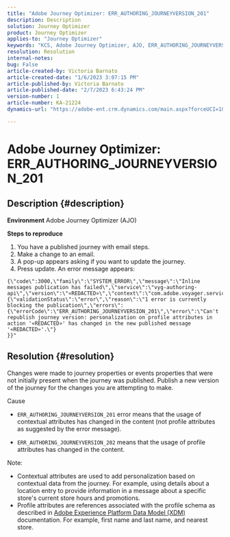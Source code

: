 ```yaml
---
title: "Adobe Journey Optimizer: ERR_AUTHORING_JOURNEYVERSION_201"
description: Description
solution: Journey Optimizer
product: Journey Optimizer
applies-to: "Journey Optimizer"
keywords: "KCS, Adobe Journey Optimizer, AJO, ERR_AUTHORING_JOURNEYVERSION_201, journey not published"
resolution: Resolution
internal-notes: 
bug: False
article-created-by: Victoria Barnato
article-created-date: "1/6/2023 3:07:15 PM"
article-published-by: Victoria Barnato
article-published-date: "2/7/2023 6:43:24 PM"
version-number: 1
article-number: KA-21224
dynamics-url: "https://adobe-ent.crm.dynamics.com/main.aspx?forceUCI=1&pagetype=entityrecord&etn=knowledgearticle&id=da5d0dcb-d38d-ed11-81ac-6045bd006239"

---
```

# Adobe Journey Optimizer: ERR_AUTHORING_JOURNEYVERSION_201

## Description {#description}

<b>Environment</b>
Adobe Journey Optimizer (AJO)


<b>Steps to reproduce</b>
1. You have a published journey with email steps.
2. Make a change to an email.
3. A pop-up appears asking if you want to update the journey.
4. Press update. An error message appears:



```
{\"code\":3000,\"family\":\"SYSTEM_ERROR\",\"message\":\"Inline messages publication has failed\",\"service\":\"vyg-authoring-api\",\"version\":\"«REDACTED»\",\"context\":\"com.adobe.voyager.service.authoring.restapis.v1_0.JourneyVersionsService:1864\",\"uid\":\"«REDACTED»\",\"extraInfo\":{\"validationStatus\":\"error\",\"reason\":\"1 error is currently blocking the publication\",\"errors\":
{\"errorCode\":\"ERR_AUTHORING_JOURNEYVERSION_201\",\"error\":\"Can't republish journey version: personalization on profile attributes in action '«REDACTED»' has changed in the new published message '«REDACTED»'.\"}
}}"
```



## Resolution {#resolution}


Changes were made to journey properties or events properties that were not initially present when the journey was published. Publish a new version of the journey for the changes you are attempting to make.


Cause
- `ERR_AUTHORING_JOURNEYVERSION_201` error means that the usage of contextual attributes has changed in the content (not profile attributes as suggested by the error message).


- `ERR_AUTHORING_JOURNEYVERSION_202` means that the usage of profile attributes has changed in the content.


Note:

- Contextual attributes are used to add personalization based on contextual data from the journey. For example, using details about a location entry to provide information in a message about a specific store's current store hours and promotions.
- Profile attributes are references associated with the profile schema as described in [Adobe Experience Platform Data Model (XDM)](https://experienceleague.adobe.com/docs/experience-platform/xdm/home.html?lang=en) documentation. For example, first name and last name, and nearest store.

